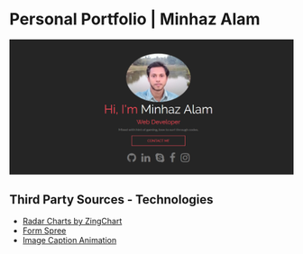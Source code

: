 # Personal Portfolio | Minhaz Alam

<a href="http://Zahnim77.github.io/ordinarycoder/" target="_blank">![alt text](assets/img/portfolio.png "Personal Portfolio | Minhaz Alam")</a>

## Third Party Sources - Technologies

* [Radar Charts by ZingChart](https://codepen.io/zingchart/pen/WZygqq?editors=1010)
* [Form Spree](https://formspree.io/)
* [Image Caption Animation](https://1stwebdesigner.com/image-caption-animation-css3/)

